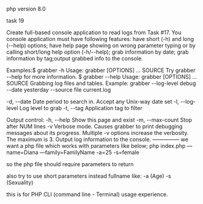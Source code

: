 php version 8.0 

task 19

Create full-based console application to read logs from Task #17. You console application must have following features:
have short (-h) and long (--help) options;
have help page showing on wrong parameter typing or by calling short/long help option (-h/--help);
grab information by date;
grab information by tag;output grabbed info to the console.

Examples:$ grabber -h
Usage: grabber [OPTIONS] ... SOURCE
Try grabber --help for more information.
$ grabber --help
Usage: grabber [OPTIONS] ... SOURCE
Grabbing log files and tables.
Example: grabber --log-level debug --date yesterday --source file current.log

-d, --date Date period to search in. Accept any Unix-way date set
-l, --log-level Log level to grab
-t, --tag Application tag to filter

Output control:
-h, --help Show this page and exist
-m, --max-count Stop after NUM lines
-v Verbose mode. Causes grabber to print debugging messages about its progress. Multiple -v options increase the verbosity. The maximum is 3.
Output log information to the console.
—————
we want a php file which works with parameters like below;
php  index.php —name=Diana —family=FamilyName -a=25 -s=female

so the php file should require parameters to return

also try to use short parameters instead fullname like: -a (Age)  -s  (Sexuality)

this is for PHP CLI (command line - Terminal) usage  experience.